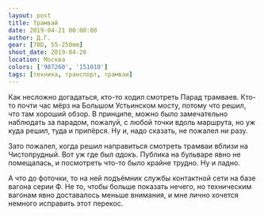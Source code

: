 ```yaml
---
layout: post
title: Трамвай
date: 2019-04-21 00:00:00
author: Д.Г.
gear: [70D, 55-250mm]
shoot_date: 2019-04-20
location: Москва
colors: ['987260', '151010']
tags: [техника, транспорт, трамваи]
---
```

Как несложно догадаться, кто-то ходил смотреть Парад трамваев. Кто-то почти час мёрз на Большом Устьинском мосту, потому что решил, что там хороший обзор. В принципе, можно было замечательно наблюдать за парадом, пожалуй, с любой точки вдоль маршрута, но уж куда решил, туда и припёрся. Ну и, надо сказать, не пожалел ни разу.

Зато пожалел, когда решил направиться смотреть трамваи вблизи на Чистопрудный. Вот уж где был _адокъ_. Публика на бульваре явно не помещалась, и посмотреть что-то было крайне трудно. Ну и ладно.

А что до фоточки, то на ней подъёмник службы контактной сети на базе вагона серии Ф. Не то, чтобы больше показать нечего, но техническим вагонам явно доставалось меньше внимания, и мне лично хочется немного исправить этот перекос.
